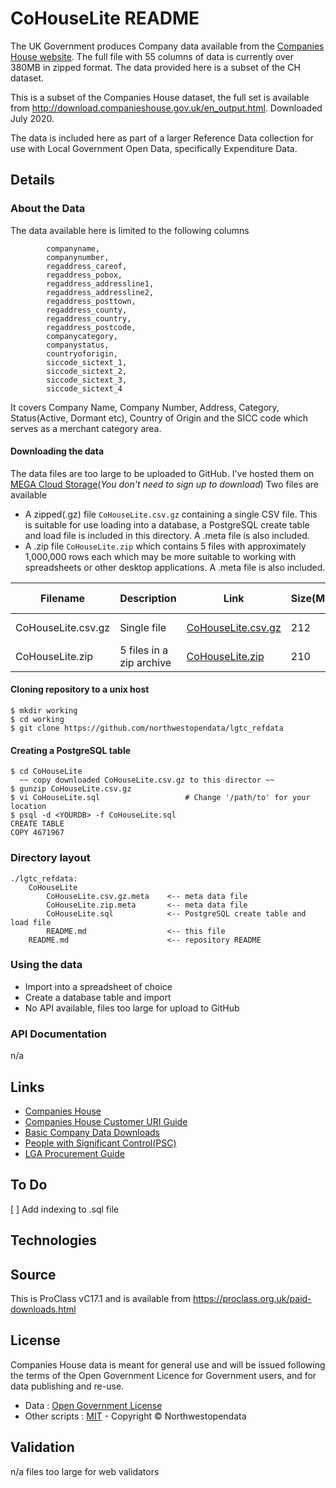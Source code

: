 # CoHouseLite README

The UK Government produces Company data available from the [Companies House website](http://download.companieshouse.gov.uk/en_output.html). 
The full file with 55 columns of data is currently over 380MB in zipped format. 
The data provided here is a subset of the CH dataset.

This is a subset of the Companies House dataset, the full set is available from http://download.companieshouse.gov.uk/en_output.html. 
Downloaded July 2020.

The data is included here as part of a larger Reference Data collection for use with Local Government Open Data, 
specifically Expenditure Data.

## Details

### About the Data
The data available here is limited to the following columns
```
        companyname,
        companynumber,
        regaddress_careof,
        regaddress_pobox,
        regaddress_addressline1,
        regaddress_addressline2,
        regaddress_posttown,
        regaddress_county,
        regaddress_country,
        regaddress_postcode,
        companycategory,
        companystatus,
        countryoforigin,
        siccode_sictext_1,
        siccode_sictext_2,
        siccode_sictext_3,
        siccode_sictext_4
```
It covers Company Name, Company Number, Address, Category, Status(Active, Dormant etc), 
Country of Origin and the SICC code which serves as a merchant category area.


#### Downloading the data
The data files are too large to be uploaded to GitHub. I've hosted them on [MEGA Cloud Storage](https://mega.nz/)(_You don't need to sign up to download_)
Two files are available
* A zipped(.gz) file `CoHouseLite.csv.gz` containing a single CSV file. This is suitable for use loading into a database, a PostgreSQL create 
table and load file is included in this directory. A .meta file is also included.
* A .zip file `CoHouseLite.zip` which contains 5 files with approximately 1,000,000 rows each which may be more suitable to working
with spreadsheets or other desktop applications. A .meta file is also included.

| Filename           | Description | Link | Size(MB) | Meta Data |
|--------------------|-------------|------|----------|-----------|
| CoHouseLite.csv.gz | Single file | [CoHouseLite.csv.gz](https://mega.nz/file/MBxClIwT#a2EmsqPEp8WizvU6pO8RM43ZLlNL57vT10mVUocoy8E) | 212 | [Meta File](https://github.com/northwestopendata/lgtc_refdata/CoHouseLite.csv.gz.meta)|
| CoHouseLite.zip | 5 files in a zip archive |[CoHouseLite.zip](https://mega.nz/file/gdgTBAzL#FeipiROBHWKPICVQRMqKgz3rTaOBnkQcK15dufWd13I) | 210 | [Meta File](https://github.com/northwestopendata/lgtc_refdata/CoHouseLite.zip.meta)|

#### Cloning repository to a unix host
```
$ mkdir working
$ cd working
$ git clone https://github.com/northwestopendata/lgtc_refdata
```
#### Creating a PostgreSQL table
```
$ cd CoHouseLite
  ~~ copy downloaded CoHouseLite.csv.gz to this director ~~
$ gunzip CoHouseLite.csv.gz
$ vi CoHouseLite.sql                   # Change '/path/to' for your location 
$ psql -d <YOURDB> -f CoHouseLite.sql
CREATE TABLE
COPY 4671967
```
### Directory layout
```
./lgtc_refdata:
	CoHouseLite
		CoHouseLite.csv.gz.meta    <-- meta data file
		CoHouseLite.zip.meta       <-- meta data file
		CoHouseLite.sql            <-- PostgreSQL create table and load file
		README.md                  <-- this file
	README.md                      <-- repository README
```
### Using the data
* Import into a spreadsheet of choice
* Create a database table and import
* No API available, files too large for upload to GitHub

### API Documentation
n/a

## Links
* [Companies House](https://www.gov.uk/government/organisations/companies-house)
* [Companies House Customer URI Guide](https://assets.publishing.service.gov.uk/government/uploads/system/uploads/attachment_data/file/809682/uniformResourceIdentifiersCustomerGuide.pdf)
* [Basic Company Data Downloads](http://download.companieshouse.gov.uk/en_output.html)
* [People with Significant Control(PSC)](http://download.companieshouse.gov.uk/en_pscdata.html)
* [LGA Procurement Guide](https://www.local.gov.uk/sites/default/files/documents/publishing-spending-and-p-485.pdf)

## To Do
[ ] Add indexing to .sql file

## Technologies

## Source

This is ProClass vC17.1 and is available from https://proclass.org.uk/paid-downloads.html

## License
Companies House data is meant for general use and will be issued following the terms of the Open Government Licence for 
Government users, and for data publishing and re-use.

* Data : [Open Government License](http://www.nationalarchives.gov.uk/doc/open-government-licence/version/3/)
* Other scripts : [MIT](http://opensource.org/licenses/mit-license.php) - Copyright &copy; Northwestopendata

## Validation
n/a files too large for web validators
